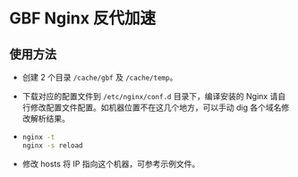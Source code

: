 # GBF Nginx 反代加速

## 使用方法

- 创建 2 个目录 ``/cache/gbf`` 及 ``/cache/temp``。

- 下载对应的配置文件到 ``/etc/nginx/conf.d`` 目录下，编译安装的 Nginx 请自行修改配置文件配置。如机器位置不在这几个地方，可以手动 dig 各个域名修改解析结果。

- ```bash
  nginx -t
  nginx -s reload
  ```

- 修改 hosts 将 IP 指向这个机器，可参考示例文件。


